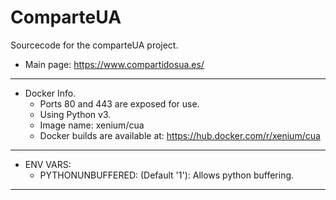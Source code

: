 # ComparteUA
Sourcecode for the comparteUA project.
- Main page: https://www.compartidosua.es/

----------------------------------------
- Docker Info.
  - Ports 80 and 443 are exposed for use.
  - Using Python v3.
  - Image name: xenium/cua
  - Docker builds are available at: https://hub.docker.com/r/xenium/cua
-----------------------------
- ENV VARS:
  - PYTHONUNBUFFERED: (Default '1'): Allows python buffering.
--------------------------------------
